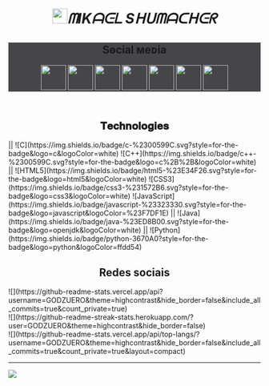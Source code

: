 
<header>
  <h1 style="text-align: center"><img width="30px" src="https://github.com/Mikael-Shumacher/Mikael-Shumacher/assets/87154081/d56701f9-b7e2-48f6-a529-c637e7d60069"><i>ᗰIKᗩᕮᒪ Sᕼᑌᗰᗩᑕᕼᕮᖇ</i></h1>
  <nav style="background-color: rgba(37, 37, 39, 0.849)">
    <h2 style="text-align: center">Ѕѳсіаl меᴅіа</h2>
    <a href="https://discord.gg/godzin07"><img width="50px" src="https://github.com/Mikael-Shumacher/Mikael-Shumacher/assets/87154081/9dfc588b-a07f-40dc-bd06-9aae0f28dd6d"></a>
    <a href="https://linkedin.com/in/www.linkedin.com/in/mikael-shumacher-59b860252"><img width="50px" src="https://github.com/Mikael-Shumacher/Mikael-Shumacher/assets/87154081/1fb8a73b-3b89-40c1-8f94-2aac13d75195"></a>
    <a href="https://twitter.com/https://twitter.com/Mike_Shumacher"><img width="50px" src="https://github.com/Mikael-Shumacher/Mikael-Shumacher/assets/87154081/18183bd6-13af-4350-bcff-6ee7147565f2"></a>
    <a href="https://youtube.com/@https://www.youtube.com/channel/UCOoUTHxnubxA8ktz8oMPKCw"><img width="50px" src="https://github.com/Mikael-Shumacher/Mikael-Shumacher/assets/87154081/47bc5e5c-e24a-42a1-acf6-8dbb0620e24f"></a>
    <a href="#"><img width="50px" src="https://github.com/Mikael-Shumacher/Mikael-Shumacher/assets/87154081/ea62091b-f3ab-4f9d-8c88-4e1f2800e6a4"></a>
    <a href="#"><img width="50px" src="https://github.com/Mikael-Shumacher/Mikael-Shumacher/assets/87154081/72f4670b-5d60-4555-8764-39a6fc78fee4"></a>
    <a href="#"><img width="50px" src="https://github.com/Mikael-Shumacher/Mikael-Shumacher/assets/87154081/03b9a54b-0220-41e5-b36f-d0d9c41a40cf"></a>
  </nav>
</header>

<h2 style="text-align: center">𝐓𝐞𝐜𝐡𝐧𝐨𝐥𝐨𝐠𝐢𝐞𝐬</h2>
|| ![C](https://img.shields.io/badge/c-%2300599C.svg?style=for-the-badge&logo=c&logoColor=white) ![C++](https://img.shields.io/badge/c++-%2300599C.svg?style=for-the-badge&logo=c%2B%2B&logoColor=white) ||  ![HTML5](https://img.shields.io/badge/html5-%23E34F26.svg?style=for-the-badge&logo=html5&logoColor=white) ![CSS3](https://img.shields.io/badge/css3-%231572B6.svg?style=for-the-badge&logo=css3&logoColor=white) ![JavaScript](https://img.shields.io/badge/javascript-%23323330.svg?style=for-the-badge&logo=javascript&logoColor=%23F7DF1E)  || ![Java](https://img.shields.io/badge/java-%23ED8B00.svg?style=for-the-badge&logo=openjdk&logoColor=white)  ||  ![Python](https://img.shields.io/badge/python-3670A0?style=for-the-badge&logo=python&logoColor=ffdd54) 

<h2 style="text-align: center">Redes sociais</h2>
![](https://github-readme-stats.vercel.app/api?username=GODZUERO&theme=highcontrast&hide_border=false&include_all_commits=true&count_private=true)<br/>
![](https://github-readme-streak-stats.herokuapp.com/?user=GODZUERO&theme=highcontrast&hide_border=false)<br/>
![](https://github-readme-stats.vercel.app/api/top-langs/?username=GODZUERO&theme=highcontrast&hide_border=false&include_all_commits=true&count_private=true&layout=compact)

---
[![](https://visitcount.itsvg.in/api?id=GODZUERO&icon=0&color=0)](https://visitcount.itsvg.in)

<!-- Proudly created with GPRM ( https://gprm.itsvg.in ) -->
